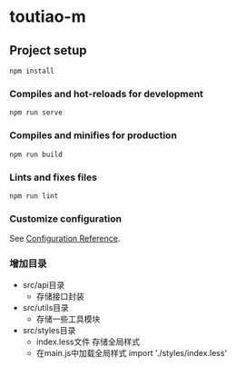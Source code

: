 # toutiao-m

## Project setup
```
npm install
```

### Compiles and hot-reloads for development
```
npm run serve
```

### Compiles and minifies for production
```
npm run build
```

### Lints and fixes files
```
npm run lint
```

### Customize configuration
See [Configuration Reference](https://cli.vuejs.org/config/).
 
### 增加目录

* src/api目录
  * 存储接口封装
* src/utils目录
  * 存储一些工具模块
* src/styles目录
  * index.less文件 存储全局样式
  * 在main.js中加载全局样式 import './styles/index.less'
  